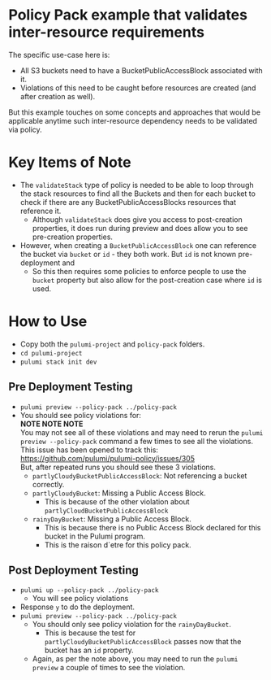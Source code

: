 # Policy Pack example that validates inter-resource requirements
The specific use-case here is: 
* All S3 buckets need to have a BucketPublicAccessBlock associated with it.
* Violations of this need to be caught before resources are created (and after creation as well).

But this example touches on some concepts and approaches that would be applicable anytime such inter-resource dependency needs
to be validated via policy.

# Key Items of Note
* The `validateStack` type of policy is needed to be able to loop through the stack resources to find all the Buckets and then for each bucket to check if there are any BucketPublicAccessBlocks resources that reference it. 
  * Although `validateStack` does give you access to post-creation properties, it does run during preview and does allow you to see pre-creation properties.
* However, when creating a `BucketPublicAccessBlock` one can reference the bucket via `bucket` or `id` - they both work. But `id` is not known pre-deployment and 
  * So this then requires some policies to enforce people to use the `bucket` property but also allow for the post-creation case where `id` is used.

# How to Use
* Copy both the `pulumi-project` and `policy-pack` folders.
* `cd pulumi-project`
* `pulumi stack init dev`

## Pre Deployment Testing
* `pulumi preview --policy-pack ../policy-pack`
* You should see policy violations for:  
  **NOTE NOTE NOTE**  
  You may not see all of these violations and may need to rerun the `pulumi preview --policy-pack` command a few times to see all the violations. This issue has been opened to track this: https://github.com/pulumi/pulumi-policy/issues/305  
  But, after repeated runs you should see these 3 violations.
  * `partlyCloudyBucketPublicAccessBlock`: Not referencing a bucket correctly.
  * `partlyCloudyBucket`: Missing a Public Access Block. 
    * This is because of the other violation about `partlyCloudBucketPublicAccessBlock`
  * `rainyDayBucket`: Missing a Public Access Block. 
    * This is because there is no Public Access Block declared for this bucket in the Pulumi program. 
    * This is the raison d`etre for this policy pack.

## Post Deployment Testing
* `pulumi up --policy-pack ../policy-pack`
  * You will see policy violations
* Response `y` to do the deployment.
* `pulumi preview --policy-pack ../policy-pack`
  * You should only see policy violation for the `rainyDayBucket`.
    * This is because the test for `partlyCloudyBucketPublicAccessBlock` passes now that the bucket has an `id` property.
  * Again, as per the note above, you may need to run the `pulumi preview` a couple of times to see the violation.
 